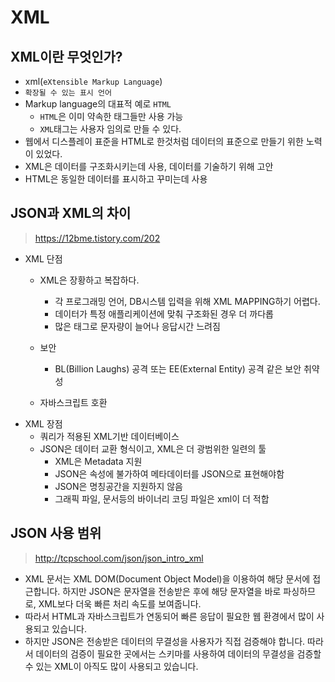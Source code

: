 # XML

## XML이란 무엇인가?
- xml(`eXtensible Markup Language`)
- `확장될 수 있는 표시 언어`
- Markup language의 대표적 예로 `HTML`
    - `HTML`은 이미 약속한 태그들만 사용 가능
    - `XML`태그는 사용자 임의로 만들 수 있다.
- 웹에서 디스플레이 표준을 HTML로 한것처럼 데이터의 표준으로 만들기 위한 노력이 있었다.
- XML은 데이터를 구조화시키는데 사용, 데이터를 기술하기 위해 고안
- HTML은 동일한 데이터를 표시하고 꾸미는데 사용

## JSON과 XML의 차이
> https://12bme.tistory.com/202
- XML 단점
    - XML은 장황하고 복잡하다.
        - 각 프로그래밍 언어, DB시스템 입력을 위해 XML MAPPING하기 어렵다.
        - 데이터가 특정 애플리케이션에 맞춰 구조화된 경우 더 까다롭
        - 많은 태그로 문자량이 늘어나 응답시간 느려짐

    - 보안
        - BL(Billion Laughs) 공격 또는 EE(External Entity) 공격 같은 보안 취약성

    - 자바스크립트 호환
- XML 장점
    - 쿼리가 적용된 XML기반 데이터베이스
    - JSON은 데이터 교환 형식이고, XML은 더 광범위한 일련의 툴
        - XML은 Metadata 지원
        - JSON은 속성에 불가하여 메타데이터를 JSON으로 표현해야함
        - JSON은 명칭공간을 지원하지 않음
        - 그래픽 파일, 문서등의 바이너리 코딩 파일은 xml이 더 적합

## JSON 사용 범위
> http://tcpschool.com/json/json_intro_xml

- XML 문서는 XML DOM(Document Object Model)을 이용하여 해당 문서에 접근합니다. 하지만 JSON은 문자열을 전송받은 후에 해당 문자열을 바로 파싱하므로, XML보다 더욱 빠른 처리 속도를 보여줍니다.
- 따라서 HTML과 자바스크립트가 연동되어 빠른 응답이 필요한 웹 환경에서 많이 사용되고 있습니다.
- 하지만 JSON은 전송받은 데이터의 무결성을 사용자가 직접 검증해야 합니다. 따라서 데이터의 검증이 필요한 곳에서는 스키마를 사용하여 데이터의 무결성을 검증할 수 있는 XML이 아직도 많이 사용되고 있습니다.


